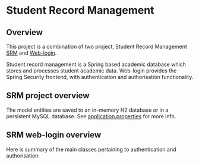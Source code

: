 # Student Record Management #

## Overview ##

This project is a combination of two project, Student Record Management [SRM](https://github.com/jfspps/SRM-Spring) and [Web-login](https://github.com/jfspps/Spring_weblogin).

Student record management is a Spring based academic database which stores and processes student academic data. Web-login provides the Spring Security frontend, with authentication and authorisation functionality.

## SRM project overview ##

The model entities are saved to an in-memory H2 database or in a persistent MySQL database. See [application.properties](/src/main/resources/application.properties) for more info.

## SRM web-login overview ##

Here is summary of the main classes pertaining to authentication and authorisation: